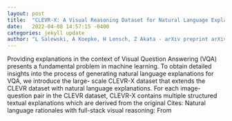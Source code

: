 ```yaml
---
layout: post
title:  "CLEVR-X: A Visual Reasoning Dataset for Natural Language Explanations"
date:   2022-04-08 14:57:15 -0400
categories: jekyll update
author: "L Salewski, A Koepke, H Lensch, Z Akata - arXiv preprint arXiv:2204.02380, 2022"
---
```

Providing explanations in the context of Visual Question Answering (VQA) presents a fundamental problem in machine learning. To obtain detailed insights into the process of generating natural language explanations for VQA, we introduce the large- scale CLEVR-X dataset that extends the CLEVR dataset with natural language explanations. For each image-question pair in the CLEVR dataset, CLEVR-X contains multiple structured textual explanations which are derived from the original Cites: Natural language rationales with full-stack visual reasoning: From